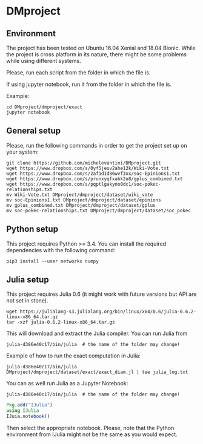 # DMproject

## Environment

The project has been tested on Ubuntu 16.04 Xenial and 18.04 Bionic. While the
project is cross platform in its nature, there might be some problems while using
different systems.

Please, run each script from the folder in which the file is.

If using jupyter notebook, run it from the folder in which the file is.

Example:
```
cd DMproject/dmproject/exact
jupyter notebook
```


## General setup

Please, run the following commands in order to get the project set up on your
system:
```shell
git clone https://github.com/michelevantini/DMproject.git
wget https://www.dropbox.com/s/0yf5jeov2ahe12k/Wiki-Vote.txt
wget https://www.dropbox.com/s/2af1d1d86wvf3xx/soc-Epinions1.txt
wget https://www.dropbox.com/s/prunxyqfxabk2u8/gplus_combined.txt
wget https://www.dropbox.com/s/pqptlgakyno0dc1/soc-pokec-relationships.txt
mv Wiki-Vote.txt DMproject/dmproject/dataset/wiki_vote
mv soc-Epinions1.txt DMproject/dmproject/dataset/epinions
mv gplus_combined.txt DMproject/dmproject/dataset/gplus
mv soc-pokec-relationships.txt DMproject/dmproject/dataset/soc_pokec
```

## Python setup

This project requires Python >= 3.4. You can install the required dependencies
with the following command:
```
pip3 install --user networkx numpy
```


## Julia setup

This project requires Julia 0.6 (it might work with future versions but API are
not set in stone). 

```shell
wget https://julialang-s3.julialang.org/bin/linux/x64/0.6/julia-0.6.2-linux-x86_64.tar.gz
tar -xzf julia-0.6.2-linux-x86_64.tar.gz
```

This will download and extract the Julia compiler. You can run Julia from
```shell
julia-d386e40c17/bin/julia  # the name of the folder may change!
```

Example of how to run the exact computation in Julia:
```shell
julia-d386e40c17/bin/julia DMproject/dmproject/dataset/exact/exact_diam.jl | tee julia_log.txt
```

You can as well run Julia as a Jupyter Notebook:

```shell
julia-d386e40c17/bin/julia  # the name of the folder may change!
```

```Julia
Pkg.add("IJulia")
using IJulia
IJuia.notebook()
```

Then select the appropriate notebook. Please, note that the Python environment
from IJulia might not be the same as you would expect.


